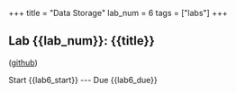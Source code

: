 +++
title = "Data Storage"
lab_num = 6
tags = ["labs"]
+++

## Lab {{lab_num}}: {{title}}
([github](https://github.com/PsuAstro497/lab6))

Start {{lab6_start}} ---
Due {{lab6_due}}  
